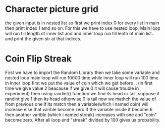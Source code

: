 # Character picture grid 
the given input is in nested list so first we print index 0 for every list in main then print index 1 amd so on. For this we have to use nested loop, Main loop will run till length of inner list and and inner loop run till lenth of main list.. and print the given str at that indices.

# Coin Flip Streak
First we have to import the Random Library then we take some variable and nested loop main loop will run 10000 time while inner loop will run 100 time in inner loop first we put the value of coin which we get before .. (in first time we give value 2 beacause if we give 0 it will cause trouble in experiment) then using randint() function we find its head or tail, suppose if randint give 1 then its head otherwise 0 is tail now we mathch the value of from previous one if its match then a variable(which i named coin) will increase else that varible become zero if the variable inside if become 6 then another varible (which i named streak) increases with one and "coin" become zero. After all loop end "streak" divided by 100 gives us probability.